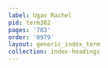 ```yaml
---
label: Ugav Rachel
pid: term382
pages: '783'
order: '0979'
layout: generic_index_term
collection: index-headings
---
```

